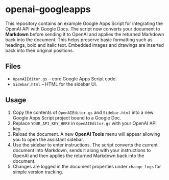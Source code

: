 # openai-googleapps

This repository contains an example Google Apps Script for integrating the OpenAI API with Google Docs.
The script now converts your document to **Markdown** before sending it to OpenAI and applies the returned Markdown back into the document. This helps preserve basic formatting such as headings, bold and italic text. Embedded images and drawings are inserted back into their original positions.

## Files

- `OpenAIEditor.gs` – core Google Apps Script code.
- `Sidebar.html` – HTML for the sidebar UI.

## Usage

1. Copy the contents of `OpenAIEditor.gs` and `Sidebar.html` into a new Google Apps Script project bound to a Google Doc.
2. Replace `YOUR_API_KEY_HERE` in `OpenAIEditor.gs` with your OpenAI API key.
3. Reload the document. A new **OpenAI Tools** menu will appear allowing you to open the assistant sidebar.
4. Use the sidebar to enter instructions. The script converts the current document into Markdown, sends it along with your instructions to OpenAI and then applies the returned Markdown back into the document.
5. Changes are logged in the document properties under `change_logs` for simple version tracking.
